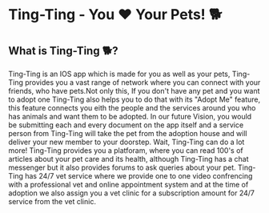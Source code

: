 # Ting-Ting - You ❤️ Your Pets! 🐕

## What is Ting-Ting 🐕?
Ting-Ting is an IOS app which is made for you as well as your pets, Ting-Ting provides you a vast range of network where you can connect with your friends, who have pets.Not only this, If you don't have any pet and you want to adopt one Ting-Ting also helps you to do that with its "Adopt Me" feature, this feature connects you eith the people and the services around you who has animals and want them to be adopted. In our future Vision, you would be submitting each and every document on the app itself and a service person from Ting-Ting will take the pet from the adoption house and will deliver your new member to your doorstep.
Wait, Ting-Ting can do a lot more! Ting-Ting provides you a platforam, where you can read 100's of articles about your pet care and its health, although Ting-Ting has a chat messenger but it also provides forums to ask queries about your pet.
Ting-Ting has 24/7 vet service where we provide one to one video confrencing with a professional vet and online appointment system and at the time of adoption we also assign you a vet clinic for a subscription amount for 24/7 service from the vet clinic.
